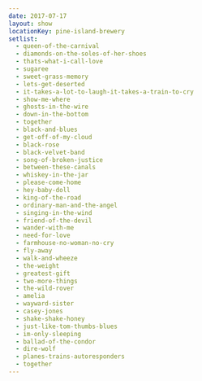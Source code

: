 ```yaml
---
date: 2017-07-17
layout: show
locationKey: pine-island-brewery
setlist:
  - queen-of-the-carnival
  - diamonds-on-the-soles-of-her-shoes
  - thats-what-i-call-love
  - sugaree
  - sweet-grass-memory
  - lets-get-deserted
  - it-takes-a-lot-to-laugh-it-takes-a-train-to-cry
  - show-me-where
  - ghosts-in-the-wire
  - down-in-the-bottom
  - together
  - black-and-blues
  - get-off-of-my-cloud
  - black-rose
  - black-velvet-band
  - song-of-broken-justice
  - between-these-canals
  - whiskey-in-the-jar
  - please-come-home
  - hey-baby-doll
  - king-of-the-road
  - ordinary-man-and-the-angel
  - singing-in-the-wind
  - friend-of-the-devil
  - wander-with-me
  - need-for-love
  - farmhouse-no-woman-no-cry
  - fly-away
  - walk-and-wheeze
  - the-weight
  - greatest-gift
  - two-more-things
  - the-wild-rover
  - amelia
  - wayward-sister
  - casey-jones
  - shake-shake-honey
  - just-like-tom-thumbs-blues
  - im-only-sleeping
  - ballad-of-the-condor
  - dire-wolf
  - planes-trains-autoresponders
  - together
---
```


